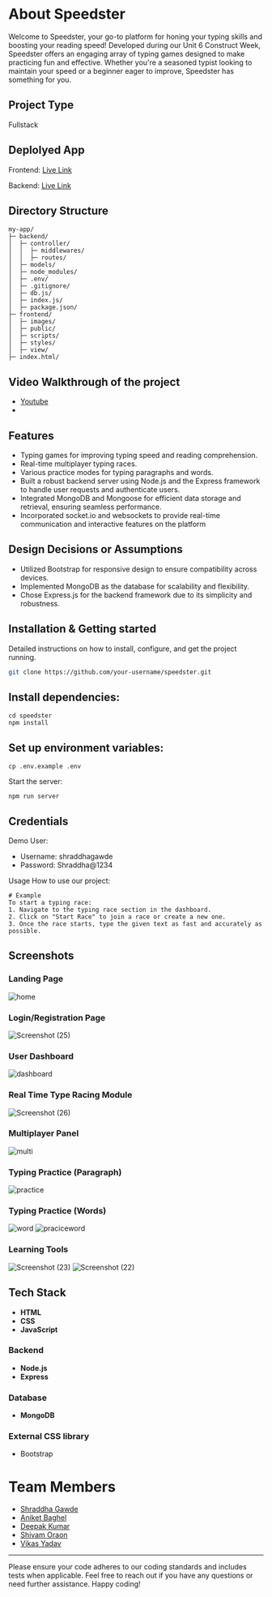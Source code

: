 # About Speedster

Welcome to Speedster, your go-to platform for honing your typing skills and boosting your reading speed! Developed during our Unit 6 Construct Week, Speedster offers an engaging array of typing games designed to make practicing fun and effective. Whether you're a seasoned typist looking to maintain your speed or a beginner eager to improve, Speedster has something for you.

## Project Type
Fullstack

## Deplolyed App
Frontend: [Live Link](https://debug-artisan-2345.vercel.app/)

Backend: [Live Link](https://type-racing-speedster.onrender.com/)

## Directory Structure

```
my-app/
├─ backend/
│  ├─ controller/
│  │  ├─ middlewares/
│  │  ├─ routes/
│  ├─ models/
│  ├─ node_modules/
│  ├─ .env/
│  ├─ .gitignore/
│  ├─ db.js/
│  ├─ index.js/
│  ├─ package.json/
├─ frontend/
│  ├─ images/
│  ├─ public/
│  ├─ scripts/
│  ├─ styles/
│  ├─ view/
├─ index.html/
```

## Video Walkthrough of the project
- [Youtube](https://www.youtube.com/watch?v=V1s_9XjVdTI&feature=youtu.be)
- 
## Features

- Typing games for improving typing speed and reading comprehension.
- Real-time multiplayer typing races.
- Various practice modes for typing paragraphs and words.
- Built a robust backend server using Node.js and the Express framework to handle user requests and authenticate
users.
- Integrated MongoDB and Mongoose for efficient data storage and retrieval, ensuring seamless performance.
- Incorporated socket.io and websockets to provide real-time communication and interactive features on the platform

## Design Decisions or Assumptions

- Utilized Bootstrap for responsive design to ensure compatibility across devices.
- Implemented MongoDB as the database for scalability and flexibility.
- Chose Express.js for the backend framework due to its simplicity and robustness.


## Installation & Getting started
Detailed instructions on how to install, configure, and get the project running.

```bash
git clone https://github.com/your-username/speedster.git
```
## Install dependencies:
```
cd speedster
npm install
```
## Set up environment variables:
```
cp .env.example .env
```
Start the server:
```
npm run server
```
## Credentials
Demo User:
- Username: shraddhagawde
- Password: Shraddha@1234

Usage
How to use our project:

```
# Example
To start a typing race:
1. Navigate to the typing race section in the dashboard.
2. Click on "Start Race" to join a race or create a new one.
3. Once the race starts, type the given text as fast and accurately as possible.
```
## Screenshots

### Landing Page
![home](https://github.com/Vikas3126/debug-artisan-2345/assets/101090200/49594dc5-e039-43a7-b49a-f2fb176ee8a0)

### Login/Registration Page
![Screenshot (25)](https://github.com/Vikas3126/debug-artisan-2345/assets/131662969/6b4e423a-bf54-4452-a460-caa10663e0c9)

### User Dashboard
![dashboard](https://github.com/Vikas3126/debug-artisan-2345/assets/101090200/d0405483-8ead-41c2-a357-00ab7cc8de7c)

### Real Time Type Racing Module
![Screenshot (26)](https://github.com/Vikas3126/debug-artisan-2345/assets/131662969/02f141e2-99ff-4128-b643-6355d57d1e8e)

### Multiplayer Panel
![multi](https://github.com/Vikas3126/debug-artisan-2345/assets/101090200/f4452e97-7821-4fee-b3e4-1f63df79f485)

### Typing Practice (Paragraph)
![practice](https://github.com/Vikas3126/debug-artisan-2345/assets/101090200/b1453a8f-0746-4978-a7c5-dd2206acebe6)

### Typing Practice (Words)
![word](https://github.com/Vikas3126/debug-artisan-2345/assets/101090200/f6071348-bc31-40c0-bc31-5c06f1dc1e60)
![praciceword](https://github.com/Vikas3126/debug-artisan-2345/assets/101090200/502fc1b2-c8b7-4a2c-b52d-8c62bee12769)

### Learning Tools
![Screenshot (23)](https://github.com/Vikas3126/debug-artisan-2345/assets/131662969/212907b6-8085-46ab-b0a2-2be30ef478d7)
![Screenshot (22)](https://github.com/Vikas3126/debug-artisan-2345/assets/131662969/b05dbb0c-54aa-4e7c-bfd8-2de2b42338e5)

## Tech Stack

- **HTML**
- **CSS**
- **JavaScript**

### Backend

- **Node.js**
- **Express**

### Database

- **MongoDB**

### External CSS library

- Bootstrap
# Team Members
- [Shraddha Gawde](https://github.com/shraddha-gawde)
- [Aniket Baghel](https://github.com/DEEPAK101020)
- [Deepak Kumar](https://github.com/DEEPAK101020)
- [Shivam Oraon](https://github.com/Supriyasingh2)
- [Vikas Yadav](https://github.com/Vikas3126)
---
Please ensure your code adheres to our coding standards and includes tests when applicable.
Feel free to reach out if you have any questions or need further assistance. Happy coding!
